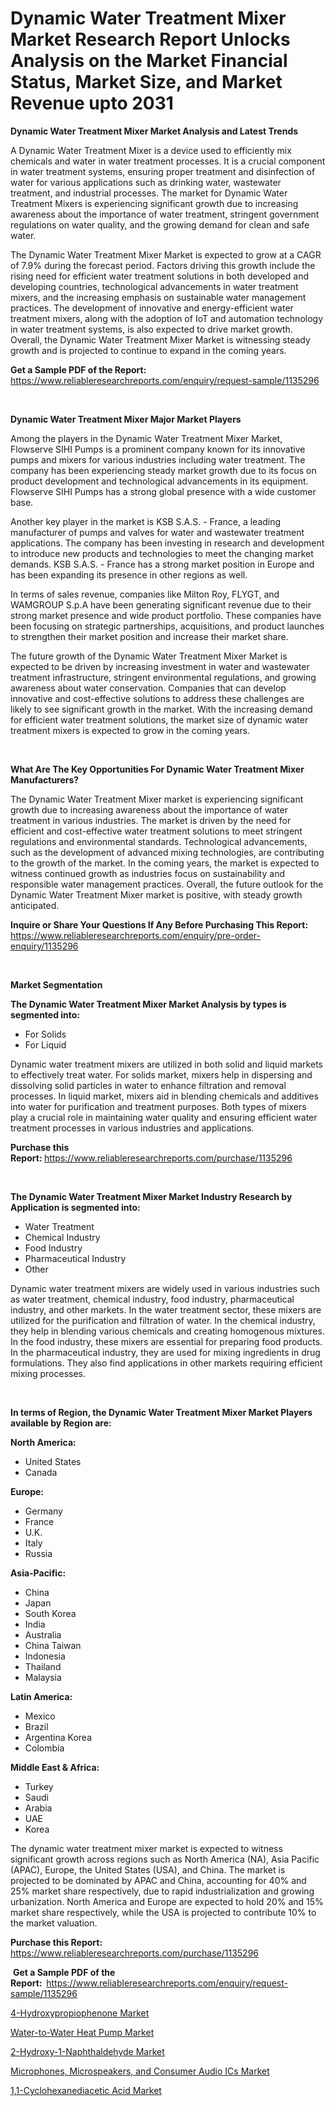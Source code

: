 <p><h1>Dynamic Water Treatment Mixer Market Research Report Unlocks Analysis on the Market Financial Status, Market Size, and Market Revenue upto 2031</h1></p><p><strong>Dynamic Water Treatment Mixer Market Analysis and Latest Trends</strong></p>
<p><p>A Dynamic Water Treatment Mixer is a device used to efficiently mix chemicals and water in water treatment processes. It is a crucial component in water treatment systems, ensuring proper treatment and disinfection of water for various applications such as drinking water, wastewater treatment, and industrial processes. The market for Dynamic Water Treatment Mixers is experiencing significant growth due to increasing awareness about the importance of water treatment, stringent government regulations on water quality, and the growing demand for clean and safe water.</p><p>The Dynamic Water Treatment Mixer Market is expected to grow at a CAGR of 7.9% during the forecast period. Factors driving this growth include the rising need for efficient water treatment solutions in both developed and developing countries, technological advancements in water treatment mixers, and the increasing emphasis on sustainable water management practices. The development of innovative and energy-efficient water treatment mixers, along with the adoption of IoT and automation technology in water treatment systems, is also expected to drive market growth. Overall, the Dynamic Water Treatment Mixer Market is witnessing steady growth and is projected to continue to expand in the coming years.</p></p>
<p><strong>Get a Sample PDF of the Report:&nbsp;</strong> <a href="https://www.reliableresearchreports.com/enquiry/request-sample/1135296">https://www.reliableresearchreports.com/enquiry/request-sample/1135296</a></p>
<p>&nbsp;</p>
<p><strong>Dynamic Water Treatment Mixer Major Market Players</strong></p>
<p><p>Among the players in the Dynamic Water Treatment Mixer Market, Flowserve SIHI Pumps is a prominent company known for its innovative pumps and mixers for various industries including water treatment. The company has been experiencing steady market growth due to its focus on product development and technological advancements in its equipment. Flowserve SIHI Pumps has a strong global presence with a wide customer base.</p><p>Another key player in the market is KSB S.A.S. - France, a leading manufacturer of pumps and valves for water and wastewater treatment applications. The company has been investing in research and development to introduce new products and technologies to meet the changing market demands. KSB S.A.S. - France has a strong market position in Europe and has been expanding its presence in other regions as well.</p><p>In terms of sales revenue, companies like Milton Roy, FLYGT, and WAMGROUP S.p.A have been generating significant revenue due to their strong market presence and wide product portfolio. These companies have been focusing on strategic partnerships, acquisitions, and product launches to strengthen their market position and increase their market share.</p><p>The future growth of the Dynamic Water Treatment Mixer Market is expected to be driven by increasing investment in water and wastewater treatment infrastructure, stringent environmental regulations, and growing awareness about water conservation. Companies that can develop innovative and cost-effective solutions to address these challenges are likely to see significant growth in the market. With the increasing demand for efficient water treatment solutions, the market size of dynamic water treatment mixers is expected to grow in the coming years.</p></p>
<p>&nbsp;</p>
<p><strong>What Are The Key Opportunities For Dynamic Water Treatment Mixer Manufacturers?</strong></p>
<p><p>The Dynamic Water Treatment Mixer market is experiencing significant growth due to increasing awareness about the importance of water treatment in various industries. The market is driven by the need for efficient and cost-effective water treatment solutions to meet stringent regulations and environmental standards. Technological advancements, such as the development of advanced mixing technologies, are contributing to the growth of the market. In the coming years, the market is expected to witness continued growth as industries focus on sustainability and responsible water management practices. Overall, the future outlook for the Dynamic Water Treatment Mixer market is positive, with steady growth anticipated.</p></p>
<p><strong>Inquire or Share Your Questions If Any Before Purchasing This Report:</strong> <a href="https://www.reliableresearchreports.com/enquiry/pre-order-enquiry/1135296">https://www.reliableresearchreports.com/enquiry/pre-order-enquiry/1135296</a></p>
<p>&nbsp;</p>
<p><strong>Market Segmentation</strong></p>
<p><strong>The Dynamic Water Treatment Mixer Market Analysis by types is segmented into:</strong></p>
<p><ul><li>For Solids</li><li>For Liquid</li></ul></p>
<p><p>Dynamic water treatment mixers are utilized in both solid and liquid markets to effectively treat water. For solids market, mixers help in dispersing and dissolving solid particles in water to enhance filtration and removal processes. In liquid market, mixers aid in blending chemicals and additives into water for purification and treatment purposes. Both types of mixers play a crucial role in maintaining water quality and ensuring efficient water treatment processes in various industries and applications.</p></p>
<p><strong>Purchase this Report:&nbsp;</strong><a href="https://www.reliableresearchreports.com/purchase/1135296">https://www.reliableresearchreports.com/purchase/1135296</a></p>
<p>&nbsp;</p>
<p><strong>The Dynamic Water Treatment Mixer Market Industry Research by Application is segmented into:</strong></p>
<p><ul><li>Water Treatment</li><li>Chemical Industry</li><li>Food Industry</li><li>Pharmaceutical Industry</li><li>Other</li></ul></p>
<p><p>Dynamic water treatment mixers are widely used in various industries such as water treatment, chemical industry, food industry, pharmaceutical industry, and other markets. In the water treatment sector, these mixers are utilized for the purification and filtration of water. In the chemical industry, they help in blending various chemicals and creating homogenous mixtures. In the food industry, these mixers are essential for preparing food products. In the pharmaceutical industry, they are used for mixing ingredients in drug formulations. They also find applications in other markets requiring efficient mixing processes.</p></p>
<p>&nbsp;</p>
<p><strong>In terms of Region, the Dynamic Water Treatment Mixer Market Players available by Region are:</strong></p>
<p>
    <p> <strong> North America: </strong>
        <ul>
            <li>United States</li>
            <li>Canada</li>
        </ul>
        </p> 
    <p> <strong> Europe: </strong>
        <ul>
            <li>Germany</li>
            <li>France</li>
            <li>U.K.</li>
            <li>Italy</li>
            <li>Russia</li>
        </ul>
        </p> 
    <p> <strong> Asia-Pacific: </strong>
        <ul>
            <li>China</li>
            <li>Japan</li>
            <li>South Korea</li>
            <li>India</li>
            <li>Australia</li>
            <li>China Taiwan</li>
            <li>Indonesia</li>
            <li>Thailand</li>
            <li>Malaysia</li>
        </ul>
        </p> 
    <p> <strong> Latin America: </strong>
        <ul>
            <li>Mexico</li>
            <li>Brazil</li>
            <li>Argentina Korea</li>
            <li>Colombia</li>
        </ul>
        </p> 
    <p> <strong> Middle East & Africa: </strong>
        <ul>
            <li>Turkey</li>
            <li>Saudi</li>
            <li>Arabia</li>
            <li>UAE</li>
            <li>Korea</li>
        </ul>
    </p>
    </p>
<p><p>The dynamic water treatment mixer market is expected to witness significant growth across regions such as North America (NA), Asia Pacific (APAC), Europe, the United States (USA), and China. The market is projected to be dominated by APAC and China, accounting for 40% and 25% market share respectively, due to rapid industrialization and growing urbanization. North America and Europe are expected to hold 20% and 15% market share respectively, while the USA is projected to contribute 10% to the market valuation.</p></p>
<p><strong>Purchase this Report: </strong><a href="https://www.reliableresearchreports.com/purchase/1135296">https://www.reliableresearchreports.com/purchase/1135296</a></p>
<p>&nbsp;<strong>Get a Sample PDF of the Report:&nbsp;&nbsp;</strong><a href="https://www.reliableresearchreports.com/enquiry/request-sample/1135296">https://www.reliableresearchreports.com/enquiry/request-sample/1135296</a></p>
<p><strong></strong></p>
<p><p><a href="https://github.com/peachesmcdowel1/Market-Research-Report-List-1/blob/main/4-hydroxypropiophenone-market.md">4-Hydroxypropiophenone Market</a></p><p><a href="https://issuu.com/reportprime-2/docs/water-to-water-heat-pump-market-size-2030.pptx">Water-to-Water Heat Pump Market</a></p><p><a href="https://github.com/redneck06/Market-Research-Report-List-2/blob/main/2-hydroxy-1-naphthaldehyde-market.md">2-Hydroxy-1-Naphthaldehyde Market</a></p><p><a href="https://issuu.com/reportprime-2/docs/microphones-microspeakers-and-consumer-audio-ics-m">Microphones, Microspeakers, and Consumer Audio ICs Market</a></p><p><a href="https://github.com/edytherolanlouisejk1miz0wig/Market-Research-Report-List-1/blob/main/11-cyclohexanediacetic-acid-market.md">1,1-Cyclohexanediacetic Acid Market</a></p></p>